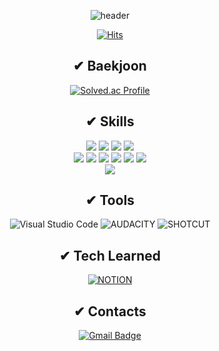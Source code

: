 <div align="center">
  
![header](https://capsule-render.vercel.app/api?type=Rounded&color=FCF8E8&height=200&section=header&text=🏋🏼‍♀️Subin%20Lee😎&fontSize=50&fontColor=100720)


[![Hits](https://hits.seeyoufarm.com/api/count/incr/badge.svg?url=https%3A%2F%2Fgithub.com%2Fcodename007&count_bg=%2349FF52&title_bg=%23110A01&icon=expertsexchange.svg&icon_color=%23FFFFFF&title=hits&edge_flat=false)](https://hits.seeyoufarm.com)
  
## ✔ Baekjoon
[![Solved.ac Profile](http://mazassumnida.wtf/api/v2/generate_badge?boj=bnb8419)](https://solved.ac/bnb8419/)

## ✔ Skills
<img src="https://img.shields.io/badge/html5-E34F26?style=for-the-badge&logo=html5&logoColor=white"> 
<img src="https://img.shields.io/badge/css-1572B6?style=for-the-badge&logo=css3&logoColor=white"> 
<img src="https://img.shields.io/badge/javascript-F7DF1E?style=for-the-badge&logo=javascript&logoColor=black"> 
<img src="https://img.shields.io/badge/python-3776AB?style=for-the-badge&logo=python&logoColor=white"> 
<br>
<img src="https://img.shields.io/badge/react-61DAFB?style=for-the-badge&logo=react&logoColor=black"> 
<img src="https://img.shields.io/badge/TYPESCRIPT-0769AD?style=for-the-badge&logo=typescript&logoColor=white">
<img src="https://img.shields.io/badge/REDUX-7952B3?style=for-the-badge&logo=redux&logoColor=white">
<img src="https://img.shields.io/badge/RECOIL-339AF0?style=for-the-badge&logo=Recoil&logoColor=white">
<img src="https://img.shields.io/badge/StyledComponents-FFCA28?style=for-the-badge&logo=styled-Components&logoColor=white">
<img src="https://img.shields.io/badge/ReactQuery-000235?style=for-the-badge&logo=reactquery&logoColor=white">
<br>
<img src="https://img.shields.io/badge/Socket.io-F05032?style=for-the-badge&logo=socket.io&logoColor=white">





## ✔ Tools
![Visual Studio Code](https://img.shields.io/badge/Visual%20Studio%20Code-007ACC.svg?&style=for-the-badge&logo=Visual%20Studio%20Code&logoColor=white)
![AUDACITY](https://img.shields.io/badge/AUDACITY-0000CC.svg?&style=for-the-badge&logo=AUDACITY&logoColor=white)
![SHOTCUT](https://img.shields.io/badge/SHOTCUT-115C77.svg?&style=for-the-badge&logo=SHOTCUT&logoColor=white)

## ✔ Tech Learned
<a href ="https://dazzling-trumpet-1a7.notion.site/7d89cde695b94ebcb39673328befd53c">![NOTION](https://img.shields.io/badge/What_I_Study-000000.svg?&style=for-the-badge&logo=NOTION&logoColor=white)</a>

## ✔ Contacts
[![Gmail Badge](https://img.shields.io/badge/Gmail-d14836?style=flat-square&logo=Gmail&logoColor=white&link=mailto:bnb8419@ajou.ac.kr)](mailto:bnb8419@ajou.ac.kr)

 </div>
